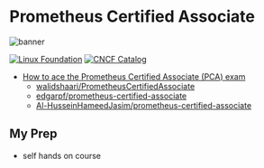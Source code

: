 # Prometheus Certified Associate

![banner](https://www.cncf.io/wp-content/uploads/2022/05/Banner_Prometheus.png)

[![Linux Foundation](https://img.shields.io/badge/LF-Catalog-003778.svg?logo=linuxfoundation)](https://training.linuxfoundation.org/certification/prometheus-certified-associate/)
[![CNCF Catalog](https://img.shields.io/badge/CNCF-Catalog-231F20.svg?logo=cncf)](https://www.cncf.io/training/certification/pca/)


- [How to ace the Prometheus Certified Associate (PCA) exam](https://www.cncf.io/blog/2024/11/07/how-to-ace-the-prometheus-certified-associate-pca-exam/)
  - [walidshaari/PrometheusCertifiedAssociate](https://github.com/walidshaari/PrometheusCertifiedAssociate)
  - [edgarpf/prometheus-certified-associate](https://github.com/edgarpf/prometheus-certified-associate)
  - [Al-HusseinHameedJasim/prometheus-certified-associate](https://github.com/Al-HusseinHameedJasim/prometheus-certified-associate)

## My Prep

- self hands on course
